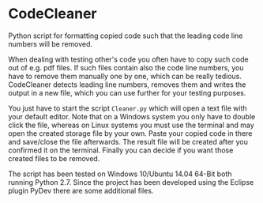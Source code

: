 # CodeCleaner
Python script for formatting copied code such that the leading code line numbers will be removed.

When dealing with testing other's code you often have to copy such code out of e.g. pdf files. If such files contain also the code line numbers, you have to remove them manually one by one, which can be really tedious. CodeCleaner detects leading line numbers, removes them and writes the output in a new file, which you can use further for your testing purposes. 

You just have to start the script `Cleaner.py` which will open a text file with your default editor. Note that on a Windows system you only have to double click the file, whereas on Linux systems you must use the terminal and may open the created storage file by your own. Paste your copied code in there and save/close the file afterwards. The result file will be created after you confirmed it on the terminal. Finally you can decide if you want those created files to be removed. 

The script has been tested on Windows 10/Ubuntu 14.04 64-Bit both running Python 2.7. Since the project has been developed using the Eclipse plugin PyDev there are some additional files.
